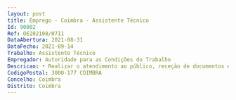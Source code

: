 ```yaml
--- 
layout: post
title: Emprego - Coimbra - Assistente Técnico
Id: 90002
Ref: OE202108/0711
DataAbertura: 2021-08-31
DataFecho: 2021-09-14
Trabalho: Assistente Técnico
Empregador: Autoridade para as Condições do Trabalho
Descricao: • Realizar o atendimento ao público, receção de documentos e encaminhamento do utente para o inspetor técnico responsável • Organizar e arquivar toda a documentação da área inspetiva, de contraordenações, área da promoção e administrativa.• Rececionar, registar, arquivar e distribuir toda a correspondência • Redigir ofícios, informações e e mails • Efetuar o registo de Livretes individuais de controlo para pessoal afeto à exploração de veículos • Registar, mensalmente, a assiduidade, ajudas de custo e movimento de viaturas respeitante ao pessoal afeto ao Centro Local • Apoiar no setor informativo ao nível de atendimento presencial e telefónico • Garantir a gestão do economato • Garantir todas as tarefas que lhe sejam confiadas pelo Dirigente dentro do seu âmbito funcional.
CodigoPostal: 3000-177 COIMBRA
Concelho: Coimbra
Distrito: Coimbra
--- 
```

